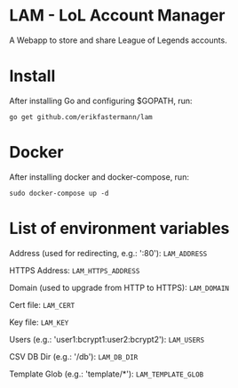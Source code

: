 # LAM - LoL Account Manager

A Webapp to store and share League of Legends accounts.

# Install

After installing Go and configuring $GOPATH, run:

```
go get github.com/erikfastermann/lam
```

# Docker

After installing docker and docker-compose, run:

```
sudo docker-compose up -d
```

# List of environment variables

Address (used for redirecting, e.g.: ':80'): `LAM_ADDRESS`

HTTPS Address: `LAM_HTTPS_ADDRESS`

Domain (used to upgrade from HTTP to HTTPS): `LAM_DOMAIN`

Cert file: `LAM_CERT`

Key file: `LAM_KEY`

Users (e.g.: 'user1:bcrypt1:user2:bcrypt2'): `LAM_USERS`

CSV DB Dir (e.g.: '/db'): `LAM_DB_DIR`

Template Glob (e.g.: 'template/*'): `LAM_TEMPLATE_GLOB`
